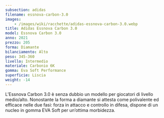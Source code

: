 ```yaml
---
subsection: adidas
filename: essnova-carbon-3.0
images:
    - /images/wiki/racchette/adidas-essnova-carbon-3.0.webp
title: Adidas Essnova Carbon 3.0
model: Essnova Carbon 3.0
anno: 2021
prezzo: 205
forma: Diamante
bilanciamento: Alto
peso: 345-360
livello: Intermedio
materiale: Carbonio 6K
gomma: Eva Soft Performance
superficie: Liscia
weight: -14
---
```

L’Essnova Carbon 3.0 è senza dubbio un modello per giocatori di livello medio/alto. Nonostante la forma a diamante si attesta come polivalente ed efficace nelle due fasi: forza in attacco e controllo in difesa, dispone di un nucleo in gomma EVA Soft per un’ottima morbidezza.